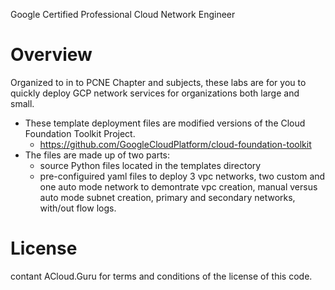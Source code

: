 Google Certified Professional Cloud Network Engineer

# Overview

Organized to in to PCNE Chapter and subjects, these labs are for you to quickly deploy GCP network services for organizations both large and small.

 - These template deployment files are modified versions of the Cloud Foundation Toolkit Project. 
    - https://github.com/GoogleCloudPlatform/cloud-foundation-toolkit
 - The files are made up of two parts:
    - source Python files located in the templates directory
    - pre-configuired yaml files to deploy 3 vpc networks, two custom and one auto mode network to demontrate vpc creation, manual versus auto mode subnet creation, primary and secondary networks, with/out flow logs.
    
# License

contant ACloud.Guru for terms and conditions of the license of this code.
